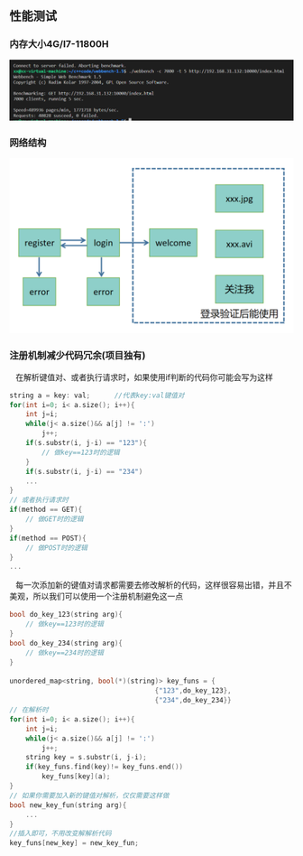 ## 性能测试
### 内存大小4G/I7-11800H
![alt](/test/img.jpg)

### 网络结构
![alt](/test/network_struct.png)

### 注册机制减少代码冗余(项目独有)
&ensp; 在解析键值对、或者执行请求时，如果使用if判断的代码你可能会写为这样  
```c++
string a = key: val;      //代表key:val键值对
for(int i=0; i< a.size(); i++){
    int j=i;
    while(j< a.size()&& a[j] != ':')
        j++;
    if(s.substr(i, j-i) == "123"){
        // 做key==123时的逻辑
    }
    if(s.substr(i, j-i) == "234")
    ...
}
// 或者执行请求时
if(method == GET){
    // 做GET时的逻辑
}
if(method == POST){
    // 做POST时的逻辑
}
...
```
&ensp; 每一次添加新的键值对请求都需要去修改解析的代码，这样很容易出错，并且不美观，所以我们可以使用一个注册机制避免这一点
```c++
bool do_key_123(string arg){
    // 做key==123时的逻辑
}
bool do_key_234(string arg){
    // 做key==234时的逻辑
}

unordered_map<string, bool(*)(string)> key_funs = {
                                    {"123",do_key_123},
                                    {"234",do_key_234}}
// 在解析时
for(int i=0; i< a.size(); i++){
    int j=i;
    while(j< a.size()&& a[j] != ':')
        j++;
    string key = s.substr(i, j-i);
    if(key_funs.find(key)!= key_funs.end())
        key_funs[key](a);
}
// 如果你需要加入新的键值对解析，仅仅需要这样做
bool new_key_fun(string arg){
    ...
}
//插入即可，不用改变解解析代码
key_funs[new_key] = new_key_fun;    
```
